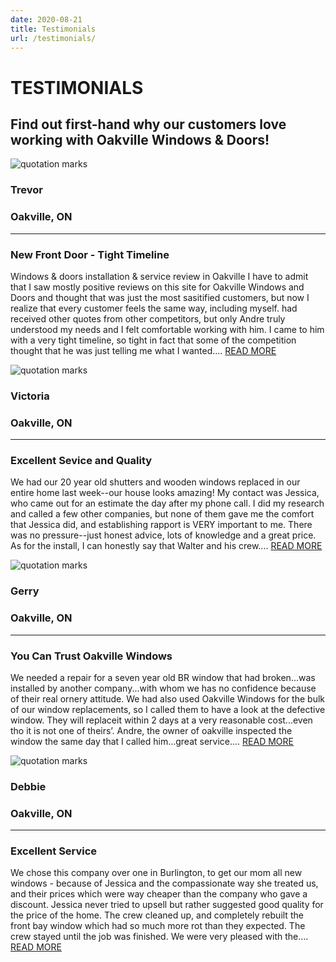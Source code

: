 ```yaml
---
date: 2020-08-21
title: Testimonials
url: /testimonials/
---
```


<h1 class="Testimonials">TESTIMONIALS</h1>
<h2 id="blurb" class="Testimonials">
    Find out first-hand why our customers love<br />
    working with Oakville Windows & Doors!
</h2>
<div id="testimonials">
    <div class="individual">
        <div class="leftQuote quote">
            <img alt="quotation marks" src="/img/quotation.png"/>
        </div>
        <div class="leftFrom from">
            <h3 class="Testimonials">Trevor</h3>
            <h3 class="Testimonials">Oakville, ON</h3>
            <hr />
        </div>
        <div class="leftReview review">
            <h3 class="Testimonials">New Front Door - Tight Timeline</h3>
            <p>
                Windows & doors installation & service review in Oakville
                I have to admit that I saw mostly positive reviews on this site for Oakville
                Windows and Doors and thought that was just the most sasitified customers,
                but now I realize that every customer feels the same way, including myself. had
                received other quotes from other competitors, but only Andre truly understood
                my needs and I felt comfortable working with him. I came to him with a very
                tight timeline, so tight in fact that some of the competition thought that he was
                just telling me what I wanted.... <a class="readMore Testimonials" href="#">READ MORE</a>
            </p>
        </div>
    </div>
    <div class="individual">
        <div class="rightQuote quote">
            <img alt="quotation marks" src="/img/quotation.png"/>
        </div>
        <div class="rightFrom from">
            <h3 class="Testimonials">Victoria</h3>
            <h3 class="Testimonials">Oakville, ON</h3>
            <hr />
        </div>
        <div class="rightReview review">
            <h3 class="Testimonials">Excellent Sevice and Quality</h3>
            <p>
                We had our 20 year old shutters and wooden windows replaced in our entire
                home last week--our house looks amazing! My contact was Jessica, who came
                out for an estimate the day after my phone call. I did my research and called a
                few other companies, but none of them gave me the comfort that Jessica did,
                and establishing rapport is VERY important to me. There was no pressure--just
                honest advice, lots of knowledge and a great price. As for the install, I can
                honestly say that Walter and his crew.... <a class="readMore Testimonials" href="#">READ MORE</a>
            </p>
        </div>
    </div>
    <div class="individual">
        <div class="leftQuote quote">
            <img alt="quotation marks" src="/img/quotation.png"/>
        </div>
        <div class="leftFrom from">
            <h3 class="Testimonials">Gerry</h3>
            <h3 class="Testimonials">Oakville, ON</h3>
            <hr />
        </div>
        <div class="leftReview review">
            <h3>You Can Trust Oakville Windows</h3>
            <p>
                We needed a repair for a seven year old BR window that had broken...was
                installed by another company...with whom we has no confidence because of
                their real ornery attitude. We had also used Oakville Windows for the bulk of
                our window replacements, so I called them to have a look at the defective
                window. They will replaceit within 2 days at a very reasonable cost...even tho it
                is not one of theirs’. Andre, the owner of oakville inspected the window the
                same day that I called him...great service.... <a class="readMore Testimonials" href="#">READ MORE</a>
            </p>
        </div>
    </div>
    <div class="individual">
        <div class="rightQuote quote">
            <img alt="quotation marks" src="/img/quotation.png"/>
        </div>
        <div class="rightFrom from">
            <h3 class="Testimonials">Debbie</h3>
            <h3 class="Testimonials">Oakville, ON</h3>
            <hr />
        </div>
        <div class="rightReview review">
            <h3 class="Testimonials">Excellent Service</h3>
            <p>
                We chose this company over one in Burlington, to get our mom all new
                windows - because of Jessica and the compassionate way she treated us, and
                their prices which were way cheaper than the company who gave a discount.
                Jessica never tried to upsell but rather suggested good quality for the price of
                the home. The crew cleaned up, and completely rebuilt the front bay window
                which had so much more rot than they expected. The crew stayed until the job
                was finished. We were very pleased with the.... <a class="readMore Testimonials" href="#">READ MORE</a>
            </p>
        </div>
    </div>
</div>